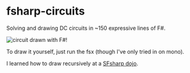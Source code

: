 fsharp-circuits
===============

Solving and drawing DC circuits in ~150 expressive lines of F#.

![circuit drawn with F#!](https://raw2.github.com/orlandpm/fsharp-circuits/master/mycircuit.png)

To draw it yourself, just run the fsx (though I've only tried in on mono).

I learned how to draw recursively at a [SFsharp dojo](https://github.com/sfsharp/dojo-fractal-forest).
